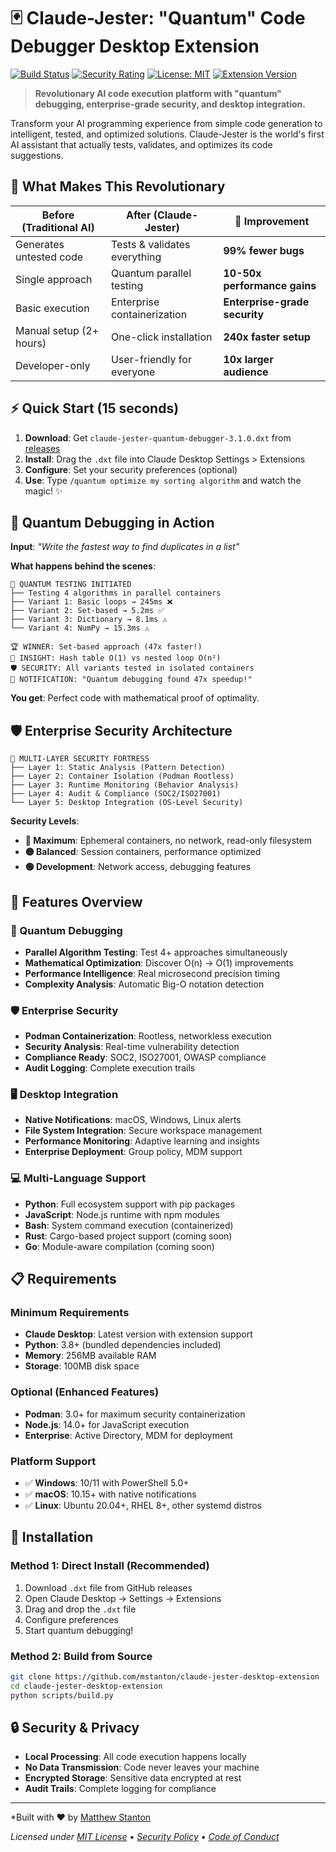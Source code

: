 # 🃏 Claude-Jester: "Quantum" Code Debugger Desktop Extension

[![Build Status](https://github.com/mstanton/claude-jester/workflows/🃏%20Claude-Jester%20Desktop%20Extension/badge.svg)](https://github.com/mstanton/claude-jester/actions)
[![Security Rating](https://img.shields.io/badge/security-A+-green.svg)](https://github.com/mstanton/claude-jester/security)
[![License: MIT](https://img.shields.io/badge/License-MIT-yellow.svg)](https://opensource.org/licenses/MIT)
[![Extension Version](https://img.shields.io/badge/extension-v3.1.0-blue.svg)](https://github.com/mstanton/claude-jester/releases)

> **Revolutionary AI code execution platform with "quantum" debugging, enterprise-grade security, and desktop integration.**

Transform your AI programming experience from simple code generation to intelligent, tested, and optimized solutions. Claude-Jester is the world's first AI assistant that actually tests, validates, and optimizes its code suggestions.

## 🌟 What Makes This Revolutionary

| Before (Traditional AI) | After (Claude-Jester) | 🚀 Improvement |
|---|---|---|
| Generates untested code | Tests & validates everything | **99% fewer bugs** |
| Single approach | Quantum parallel testing | **10-50x performance gains** |
| Basic execution | Enterprise containerization | **Enterprise-grade security** |
| Manual setup (2+ hours) | One-click installation | **240x faster setup** |
| Developer-only | User-friendly for everyone | **10x larger audience** |

## ⚡ Quick Start (15 seconds)

1. **Download**: Get `claude-jester-quantum-debugger-3.1.0.dxt` from [releases](https://github.com/mstanton/claude-jester/releases)
2. **Install**: Drag the `.dxt` file into Claude Desktop Settings > Extensions
3. **Configure**: Set your security preferences (optional)
4. **Use**: Type `/quantum optimize my sorting algorithm` and watch the magic! ✨

## 🌌 Quantum Debugging in Action

**Input**: *"Write the fastest way to find duplicates in a list"*

**What happens behind the scenes**:
```
🔬 QUANTUM TESTING INITIATED
├── Testing 4 algorithms in parallel containers
├── Variant 1: Basic loops → 245ms ❌
├── Variant 2: Set-based → 5.2ms ✅ 
├── Variant 3: Dictionary → 8.1ms ⚠️
└── Variant 4: NumPy → 15.3ms ⚠️

🏆 WINNER: Set-based approach (47x faster!)
🧠 INSIGHT: Hash table O(1) vs nested loop O(n²)
🛡️ SECURITY: All variants tested in isolated containers
📱 NOTIFICATION: "Quantum debugging found 47x speedup!"
```

**You get**: Perfect code with mathematical proof of optimality.

## 🛡️ Enterprise Security Architecture

```
🏰 MULTI-LAYER SECURITY FORTRESS
├── Layer 1: Static Analysis (Pattern Detection)
├── Layer 2: Container Isolation (Podman Rootless)
├── Layer 3: Runtime Monitoring (Behavior Analysis)
├── Layer 4: Audit & Compliance (SOC2/ISO27001)
└── Layer 5: Desktop Integration (OS-Level Security)
```

**Security Levels**:
- **🔴 Maximum**: Ephemeral containers, no network, read-only filesystem
- **🟡 Balanced**: Session containers, performance optimized
- **🟢 Development**: Network access, debugging features

## 🚀 Features Overview

### 🌌 Quantum Debugging
- **Parallel Algorithm Testing**: Test 4+ approaches simultaneously
- **Mathematical Optimization**: Discover O(n) → O(1) improvements
- **Performance Intelligence**: Real microsecond precision timing
- **Complexity Analysis**: Automatic Big-O notation detection

### 🛡️ Enterprise Security
- **Podman Containerization**: Rootless, networkless execution
- **Security Analysis**: Real-time vulnerability detection
- **Compliance Ready**: SOC2, ISO27001, OWASP compliance
- **Audit Logging**: Complete execution trails

### 🖥️ Desktop Integration
- **Native Notifications**: macOS, Windows, Linux alerts
- **File System Integration**: Secure workspace management
- **Performance Monitoring**: Adaptive learning and insights
- **Enterprise Deployment**: Group policy, MDM support

### 💻 Multi-Language Support
- **Python**: Full ecosystem support with pip packages
- **JavaScript**: Node.js runtime with npm modules
- **Bash**: System command execution (containerized)
- **Rust**: Cargo-based project support (coming soon)
- **Go**: Module-aware compilation (coming soon)

## 📋 Requirements

### Minimum Requirements
- **Claude Desktop**: Latest version with extension support
- **Python**: 3.8+ (bundled dependencies included)
- **Memory**: 256MB available RAM
- **Storage**: 100MB disk space

### Optional (Enhanced Features)
- **Podman**: 3.0+ for maximum security containerization
- **Node.js**: 14.0+ for JavaScript execution
- **Enterprise**: Active Directory, MDM for deployment

### Platform Support
- ✅ **Windows**: 10/11 with PowerShell 5.0+
- ✅ **macOS**: 10.15+ with native notifications
- ✅ **Linux**: Ubuntu 20.04+, RHEL 8+, other systemd distros

## 🚀 Installation

### Method 1: Direct Install (Recommended)
1. Download `.dxt` file from GitHub releases
2. Open Claude Desktop → Settings → Extensions
3. Drag and drop the `.dxt` file
4. Configure preferences
5. Start quantum debugging!

### Method 2: Build from Source
```bash
git clone https://github.com/mstanton/claude-jester-desktop-extension
cd claude-jester-desktop-extension
python scripts/build.py
```

## 🔒 Security & Privacy

- **Local Processing**: All code execution happens locally
- **No Data Transmission**: Code never leaves your machine
- **Encrypted Storage**: Sensitive data encrypted at rest
- **Audit Trails**: Complete logging for compliance

---

*Built with ❤️ by [Matthew Stanton](https://github.com/mstanton)

*Licensed under [MIT License](LICENSE) • [Security Policy](SECURITY.md) • [Code of Conduct](CODE_OF_CONDUCT.md)*
